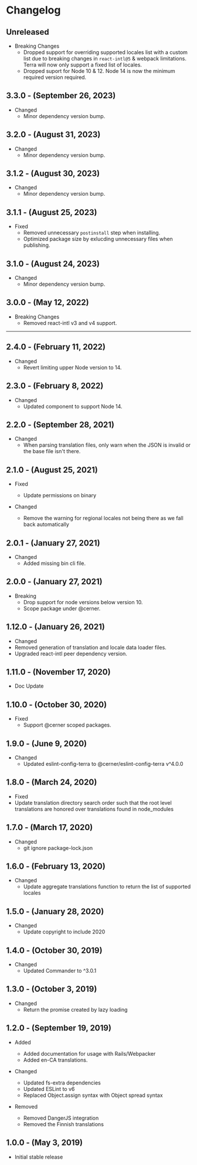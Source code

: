 # Changelog

## Unreleased

* Breaking Changes
  * Dropped support for overriding supported locales list with a custom list due to breaking changes in `react-intl@5` & webpack limitations. Terra will now only support a fixed list of locales.
  * Dropped suport for Node 10 & 12. Node 14 is now the minimum required version required.

## 3.3.0 - (September 26, 2023)

* Changed
  * Minor dependency version bump.

## 3.2.0 - (August 31, 2023)

* Changed
  * Minor dependency version bump.

## 3.1.2 - (August 30, 2023)

* Changed
  * Minor dependency version bump.

## 3.1.1 - (August 25, 2023)

* Fixed
  * Removed unnecessary `postinstall` step when installing.
  * Optimized package size by exlucding unnecessary files when publishing.

## 3.1.0 - (August 24, 2023)

* Changed
  * Minor dependency version bump.

## 3.0.0 - (May 12, 2022)

* Breaking Changes
  * Removed react-intl v3 and v4 support.

---

## 2.4.0 - (February 11, 2022)

* Changed
  * Revert limiting upper Node version to 14.

## 2.3.0 - (February 8, 2022)

* Changed
  * Updated component to support Node 14.

## 2.2.0 - (September 28, 2021)

* Changed
  * When parsing translation files, only warn when the JSON is invalid or the base file isn't there.

## 2.1.0 - (August 25, 2021)

* Fixed
  * Update permissions on binary

* Changed
  * Remove the warning for regional locales not being there as we fall back automatically

## 2.0.1 - (January 27, 2021)

* Changed
  * Added missing bin cli file.

## 2.0.0 - (January 27, 2021)

* Breaking
  * Drop support for node versions below version 10.
  * Scope package under @cerner.

## 1.12.0 - (January 26, 2021)

* Changed
* Removed generation of translation and locale data loader files.
* Upgraded react-intl peer dependency version.

## 1.11.0 - (November 17, 2020)

* Doc Update

## 1.10.0 - (October 30, 2020)

* Fixed
  * Support @cerner scoped packages.

## 1.9.0 - (June 9, 2020)

* Changed
  * Updated eslint-config-terra to @cerner/eslint-config-terra v^4.0.0

## 1.8.0 - (March 24, 2020)

* Fixed
* Update translation directory search order such that the root level translations are honored over translations found in node_modules

## 1.7.0 - (March 17, 2020)

* Changed
  * git ignore package-lock.json

## 1.6.0 - (February 13, 2020)

* Changed
  * Update aggregate translations function to return the list of supported locales

## 1.5.0 - (January 28, 2020)

* Changed
  * Update copyright to include 2020

## 1.4.0 - (October 30, 2019)

* Changed
  * Updated Commander to ^3.0.1

## 1.3.0 - (October 3, 2019)

* Changed
  * Return the promise created by lazy loading

## 1.2.0 - (September 19, 2019)

* Added
  * Added documentation for usage with Rails/Webpacker
  * Added en-CA translations.

* Changed
  * Updated fs-extra dependencies
  * Updated ESLint to v6
  * Replaced Object.assign syntax with Object spread syntax

* Removed
  * Removed DangerJS integration
  * Removed the Finnish translations

## 1.0.0 - (May 3, 2019)

* Initial stable release
